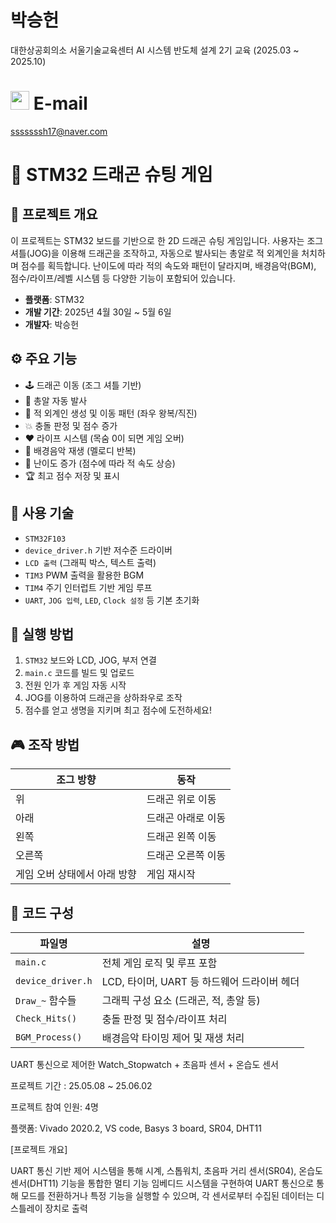 # 박승헌
대한상공회의소 서울기술교육센터 AI 시스템 반도체 설계 2기 교육 (2025.03 ~ 2025.10)

# <img src="https://github.com/user-attachments/assets/c593d560-a5bd-4d4d-a42e-2673fa696a53" width="30">  E-mail
sssssssh17@naver.com

# 🐉 STM32 드래곤 슈팅 게임

## 📌 프로젝트 개요
이 프로젝트는 STM32 보드를 기반으로 한 2D 드래곤 슈팅 게임입니다. 사용자는 조그 셔틀(JOG)을 이용해 드래곤을 조작하고, 자동으로 발사되는 총알로 적 외계인을 처치하며 점수를 획득합니다. 난이도에 따라 적의 속도와 패턴이 달라지며, 배경음악(BGM), 점수/라이프/레벨 시스템 등 다양한 기능이 포함되어 있습니다.

- **플랫폼**: STM32
- **개발 기간**: 2025년 4월 30일 ~ 5월 6일
- **개발자**: 박승헌

## ⚙️ 주요 기능

- 🕹️ 드래곤 이동 (조그 셔틀 기반)
- 🔫 총알 자동 발사
- 👾 적 외계인 생성 및 이동 패턴 (좌우 왕복/직진)
- 💥 충돌 판정 및 점수 증가
- ❤️ 라이프 시스템 (목숨 0이 되면 게임 오버)
- 🎼 배경음악 재생 (멜로디 반복)
- 🔁 난이도 증가 (점수에 따라 적 속도 상승)
- 🏆 최고 점수 저장 및 표시

## 🔧 사용 기술

- `STM32F103`
- `device_driver.h` 기반 저수준 드라이버
- `LCD 출력` (그래픽 박스, 텍스트 출력)
- `TIM3` PWM 출력을 활용한 BGM
- `TIM4` 주기 인터럽트 기반 게임 루프
- `UART`, `JOG 입력`, `LED`, `Clock 설정` 등 기본 초기화

## 🚀 실행 방법

1. `STM32` 보드와 LCD, JOG, 부저 연결
2. `main.c` 코드를 빌드 및 업로드
3. 전원 인가 후 게임 자동 시작
4. JOG를 이용하여 드래곤을 상하좌우로 조작
5. 점수를 얻고 생명을 지키며 최고 점수에 도전하세요!

## 🎮 조작 방법

| 조그 방향 | 동작 |
|-----------|------|
| 위        | 드래곤 위로 이동 |
| 아래      | 드래곤 아래로 이동 |
| 왼쪽      | 드래곤 왼쪽 이동 |
| 오른쪽    | 드래곤 오른쪽 이동 |
| 게임 오버 상태에서 아래 방향 | 게임 재시작 |

## 📁 코드 구성

| 파일명     | 설명 |
|------------|------|
| `main.c`   | 전체 게임 로직 및 루프 포함 |
| `device_driver.h` | LCD, 타이머, UART 등 하드웨어 드라이버 헤더 |
| `Draw_~` 함수들 | 그래픽 구성 요소 (드래곤, 적, 총알 등) |
| `Check_Hits()` | 충돌 판정 및 점수/라이프 처리 |
| `BGM_Process()` | 배경음악 타이밍 제어 및 재생 처리 |


UART 통신으로 제어한 Watch_Stopwatch + 초음파 센서 + 온습도 센서

프로젝트 기간 : 25.05.08 ~ 25.06.02

프로젝트 참여 인원: 4명

플랫폼: Vivado 2020.2, VS code, Basys 3 board, SR04, DHT11

[프로젝트 개요]

UART 통신 기반 제어 시스템을 통해 시계, 스톱워치, 초음파 거리 센서(SR04), 온습도 센서(DHT11) 기능을 통합한 멀티 기능 임베디드 시스템을 구현하여 UART 통신으로 통해 모드를 전환하거나 특정 기능을 실행할 수 있으며, 각 센서로부터 수집된 데이터는 디스틀레이 장치로 출력
